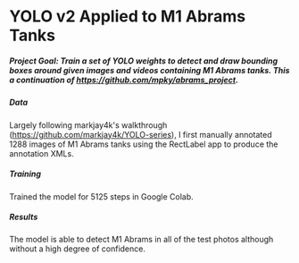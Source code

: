 # YOLO v2 Applied to M1 Abrams Tanks

##### Project Goal: Train a set of YOLO weights to detect and draw bounding boxes around given images and videos containing M1 Abrams tanks. This a continuation of https://github.com/mpky/abrams_project.

##### Data

Largely following markjay4k's walkthrough (https://github.com/markjay4k/YOLO-series), I first manually annotated 1288 images of M1 Abrams tanks using the RectLabel app to produce the annotation XMLs.

##### Training

Trained the model for 5125 steps in Google Colab.

##### Results

The model is able to detect M1 Abrams in all of the test photos although without a high degree of confidence.
